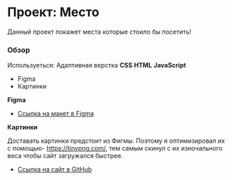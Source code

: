 # Проект: Место

Данный проект покажет места которые стоило бы посетить!

### Обзор

Используеться: 
Адаптивная верстка 
**CSS**
**HTML** 
**JavaScript**

* Figma
* Картинки

**Figma**

* [Ссылка на макет в Figma](https://www.figma.com/file/2cn9N9jSkmxD84oJik7xL7/JavaScript.-Sprint-4?node-id=0%3A1)

**Картинки**

Доставать картинки предстоит из Фигмы. Поэтому я оптимизировал их с помощью- https://tinypng.com/, тем самым скинул с их изночального веса чтобы сайт загружался быстрее.

* [Ссылка на сайт в GitHub]( https://anatoliypolubabin.github.io/mesto/)